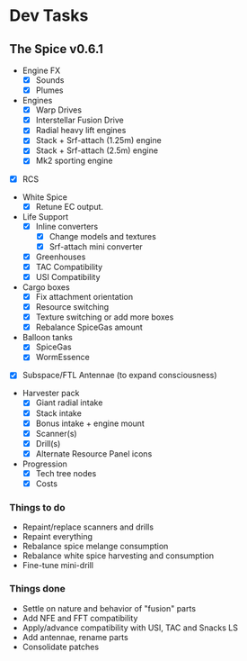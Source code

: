 # Dev Tasks
## The Spice v0.6.1

* Engine FX
  * [x] Sounds
  * [x] Plumes
* Engines
  * [x] Warp Drives
  * [x] Interstellar Fusion Drive
  * [x] Radial heavy lift engines
  * [x] Stack + Srf-attach (1.25m) engine
  * [x] Stack + Srf-attach (2.5m) engine
  * [x] Mk2 sporting engine
* [x] RCS
* White Spice
  * [x] Retune EC output.
* Life Support
  * [x] Inline converters
    * [x] Change models and textures
    * [x] Srf-attach mini converter
  * [x] Greenhouses
  * [x] TAC Compatibility
  * [x] USI Compatibility
* Cargo boxes
  * [x] Fix attachment orientation
  * [x] Resource switching
  * [x] Texture switching or add more boxes
  * [x] Rebalance SpiceGas amount
* Balloon tanks
  * [x] SpiceGas
  * [x] WormEssence
* [x] Subspace/FTL Antennae (to expand consciousness)
* Harvester pack
  * [x] Giant radial intake
  * [x] Stack intake
  * [x] Bonus intake + engine mount
  * [x] Scanner(s)
  * [x] Drill(s)
  * [x] Alternate Resource Panel icons
* Progression
  * [x] Tech tree nodes
  * [x] Costs

### Things to do
* Repaint/replace scanners and drills
* Repaint everything
* Rebalance spice melange consumption
* Rebalance white spice harvesting and consumption
* Fine-tune mini-drill
  
### Things done
* Settle on nature and behavior of "fusion" parts
* Add NFE and FFT compatibility
* Apply/advance compatibility with USI, TAC and Snacks LS
* Add antennae, rename parts
* Consolidate patches
